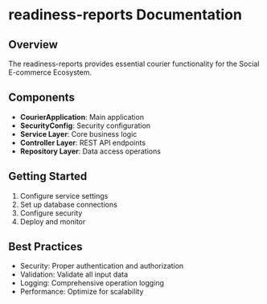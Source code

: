 # readiness-reports Documentation

## Overview
The readiness-reports provides essential courier functionality for the Social E-commerce Ecosystem.

## Components
- **CourierApplication**: Main application
- **SecurityConfig**: Security configuration
- **Service Layer**: Core business logic
- **Controller Layer**: REST API endpoints
- **Repository Layer**: Data access operations

## Getting Started
1. Configure service settings
2. Set up database connections
3. Configure security
4. Deploy and monitor

## Best Practices
- Security: Proper authentication and authorization
- Validation: Validate all input data
- Logging: Comprehensive operation logging
- Performance: Optimize for scalability
